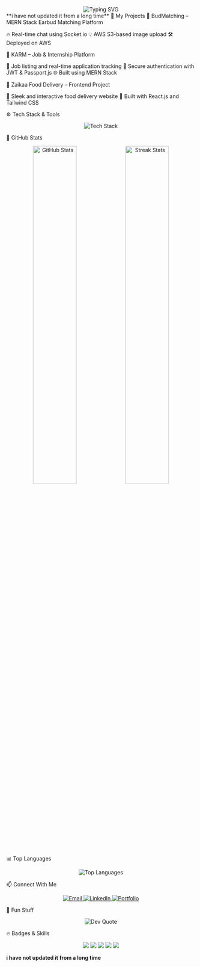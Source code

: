 <div align="center"> <img src="https://readme-typing-svg.demolab.com?font=Fira+Code&weight=500&size=24&pause=1000&color=F7A4A4&center=true&vCenter=true&width=600&lines=Full+Stack+Developer;MERN+Stack+Expert;Java+DSA+Enthusiast;Building+Awesome+Projects" alt="Typing SVG" /> </div>
**i have not updated it from a long time**
🚀 My Projects
📌 BudMatching – MERN Stack Earbud Matching Platform

🔥 Real-time chat using Socket.io
💡 AWS S3-based image upload
🛠️ Deployed on AWS

📌 KARM – Job & Internship Platform

💼 Job listing and real-time application tracking
🔐 Secure authentication with JWT & Passport.js
🌐 Built using MERN Stack

📌 Zaikaa Food Delivery – Frontend Project

🌮 Sleek and interactive food delivery website
🍕 Built with React.js and Tailwind CSS

⚙️ Tech Stack & Tools
<div align="center"> <img src="https://skillicons.dev/icons?i=javascript,java,nodejs,express,mongodb,aws,react,redux,tailwind,materialui,git,github,vscode,postman" alt="Tech Stack" /> </div>

🚀 GitHub Stats
<div align="center"> <img src="https://github-readme-stats.vercel.app/api?username=Ankit6686510&show_icons=true&theme=radical" alt="GitHub Stats" width="48%" /> <img src="https://github-readme-streak-stats.herokuapp.com/?user=Ankit6686510&theme=radical" alt="Streak Stats" width="48%" /> </div>

📊 Top Languages
<div align="center"> <img src="https://github-readme-stats.vercel.app/api/top-langs/?username=Ankit6686510&layout=compact&theme=radical" alt="Top Languages" /> </div>

📫 Connect With Me
<div align="center"> 
  <a href="mailto:ankit6686510@gmail.com">
    <img src="https://img.shields.io/badge/Email-ankit6686510@gmail.com-red?style=for-the-badge&logo=gmail" alt="Email">
  </a> 
  <a href="https://www.linkedin.com/in/ankiitjhaa/">
    <img src="https://img.shields.io/badge/LinkedIn-Ankit%20Jha-blue?style=for-the-badge&logo=linkedin" alt="LinkedIn">
  </a> 
  <a href="https://ankit6686510.github.io/AnkitJha/">
    <img src="https://img.shields.io/badge/Portfolio-View%20Portfolio-green?style=for-the-badge&logo=google-chrome" alt="Portfolio">
  </a> 
</div>


🎯 Fun Stuff
<div align="center"> <img src="https://quotes-github-readme.vercel.app/api?type=horizontal&theme=radical" alt="Dev Quote" /> </div>

🔥 Badges & Skills
<div align="center"> <img src="https://img.shields.io/badge/Java-Master-orange?style=flat&logo=java" /> <img src="https://img.shields.io/badge/Node.js-Expert-green?style=flat&logo=node.js" /> <img src="https://img.shields.io/badge/React-Pro-blue?style=flat&logo=react" /> <img src="https://img.shields.io/badge/MongoDB-Pro-success?style=flat&logo=mongodb" /> <img src="https://img.shields.io/badge/AWS-Intermediate-yellow?style=flat&logo=amazonaws" /> </div>

**i have not updated it from a long time**
